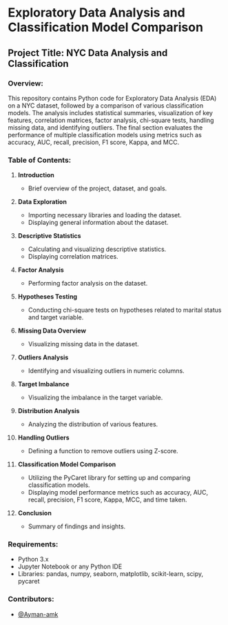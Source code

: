 # Exploratory Data Analysis and Classification Model Comparison

## Project Title: NYC Data Analysis and Classification

### Overview:

This repository contains Python code for Exploratory Data Analysis (EDA) on a NYC dataset, followed by a comparison of various classification models. The analysis includes statistical summaries, visualization of key features, correlation matrices, factor analysis, chi-square tests, handling missing data, and identifying outliers. The final section evaluates the performance of multiple classification models using metrics such as accuracy, AUC, recall, precision, F1 score, Kappa, and MCC.

### Table of Contents:

1. **Introduction**

   - Brief overview of the project, dataset, and goals.

2. **Data Exploration**

   - Importing necessary libraries and loading the dataset.
   - Displaying general information about the dataset.

3. **Descriptive Statistics**

   - Calculating and visualizing descriptive statistics.
   - Displaying correlation matrices.

4. **Factor Analysis**

   - Performing factor analysis on the dataset.

5. **Hypotheses Testing**

   - Conducting chi-square tests on hypotheses related to marital status and target variable.

6. **Missing Data Overview**

   - Visualizing missing data in the dataset.

7. **Outliers Analysis**

   - Identifying and visualizing outliers in numeric columns.

8. **Target Imbalance**

   - Visualizing the imbalance in the target variable.

9. **Distribution Analysis**

   - Analyzing the distribution of various features.

10. **Handling Outliers**

    - Defining a function to remove outliers using Z-score.

11. **Classification Model Comparison**

    - Utilizing the PyCaret library for setting up and comparing classification models.
    - Displaying model performance metrics such as accuracy, AUC, recall, precision, F1 score, Kappa, MCC, and time taken.

12. **Conclusion**
    - Summary of findings and insights.

### Requirements:

- Python 3.x
- Jupyter Notebook or any Python IDE
- Libraries: pandas, numpy, seaborn, matplotlib, scikit-learn, scipy, pycaret

### Contributors:

- [@Ayman-amk](https://github.com/Ayman-amk/)

